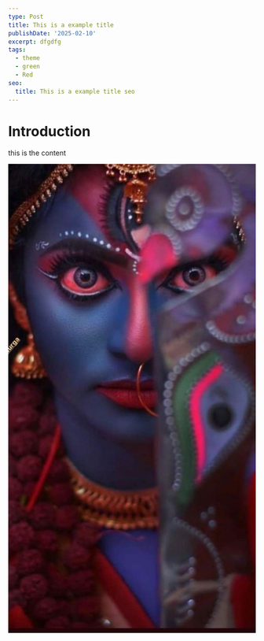 ```yaml
---
type: Post
title: This is a example title
publishDate: '2025-02-10'
excerpt: dfgdfg
tags:
  - theme
  - green
  - Red
seo:
  title: This is a example title seo
---
```

# Introduction

this is the content



![](/src/content/_images/025f6ab928930b0f1c2f7213fb66f851.jpg)
